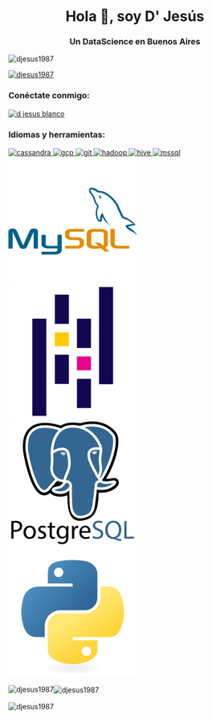 <h1 align="center">Hola 👋, soy D' Jesús</h1> 
<h3 align="center">Un DataScience en Buenos Aires</h3>

<p align="left"> <img src="https://komarev.com/ghpvc/?username=djesus1987&label=Profile%20views&color=0e75b6&style=flat" alt="djesus1987" /> </p>

<p align="left"> <a href="https://github.com/ryo-ma/github-profile-trophy"><img src="https://github-profile-trophy.vercel.app/?username=djesus1987" alt="djesus1987" /></a> </p>

<h3 align="left">Conéctate conmigo:</h3>
<p align="left">
<a href="https://linkedin.com/in/d jesus blanco" target="blank"><img align="center" src="https://raw.githubusercontent.com/rahuldkjain/github-profile-readme-generator/master/src/images/icons/Social/linked-in-alt.svg" alt="d jesus blanco" height="30" width="40" /></a> </p>
<h3 align="left">Idiomas y herramientas:</h3>
<p align="left"> <a href="https://cassandra.apache.org/" target="_blank" rel="noreferrer"> <img src="https://www.vectorlogo.zone/logos/apache_cassandra/apache_cassandra-icon.svg" alt="cassandra" width="40" height="40"/> </a> <a href="https://cloud.google.com" target="_blank" rel="noreferrer"> <img src="https://www.vectorlogo.zone/logos/google_cloud/google_cloud-icon.svg" alt="gcp" width="40" height="40"/> </a> <a href="https://git-scm.com/" target="_blank" rel="noreferrer"> <img src="https://www.vectorlogo.zone/logos/git-scm/git-scm-icon.svg" alt="git" ancho="40" alto="40"/> </a> <a href="https://hadoop.apache.org/" destino="_blank" rel="noreferrer"> <img src="https://www.vectorlogo.zone/logos/apache_hadoop/apache_hadoop-icon.svg" alt="hadoop" ancho="40" alto="40"/> </a> <a href="https://hive.apache.org/" destino="_blank" rel="noreferrer"> <img src="https://www.vectorlogo.zone/logos/apache_hive/apache_hive-icon.svg" alt="hive" ancho="40" alto="40"/> </a> <a href="https://www.mongodb.com/" <img src="https://raw.githubusercontent.com/devicons/devicon/master/icons/mongodb/mongodb-original-wordmark.svg" alt="mongodb" ancho="40" alto="40"/> </a> <a href="https://www.microsoft.com/en-us/sql-server" target="_blank" rel="noreferrer"> <img src="https://www.svgrepo.com/show/303229/microsoft-sql-server-logo.svg" alt="mssql" ancho="40" alto="40"/> </a> <a href="https://www.mysql.com/" target="_blank" rel="noreferrer"> <img src="https://raw.githubusercontent.com/devicons/devicon/master/icons/mysql/mysql-original-wordmark.svg" alt="mysql" ancho="40" alto="40"/> </a> <a href="https://pandas.pydata.org/" target="_blank" rel="noreferrer"> <img src="https://raw.githubusercontent.com/devicons/devicon/2ae2a900d2f041da66e950e4d48052658d850630/icons/pandas/pandas-original.svg" alt="pandas" ancho="40" alto="40"/> </a> <a href="https://www.postgresql.org" target="_blank" rel="noreferrer"> <img src="https://raw.githubusercontent.com/devicons/devicon/master/icons/postgresql/postgresql-original-wordmark.svg" alt="postgresql" ancho="40" alto="40"/> </a> <a href="https://www.python.org" target="_blank" rel="noreferrer"> <img src="https://raw.githubusercontent.com/devicons/devicon/master/icons/python/python-original.svg" alt="python" ancho="40" alto="40"/> </a> </p>

<p><img align="left" src="https://github-readme-stats.vercel.app/api/top-langs?username=djesus1987&show_icons=true&locale=es&layout=compact" alt="djesus1987" /></p>

<p> <img align="center" src="https://github-readme-stats.vercel.app/api?username=djesus1987&show_icons=true&locale=es" alt="djesus1987" /></p>

<p><img align="center" src="https://github-readme-streak-stats.herokuapp.com/?user=djesus1987&" alt="djesus1987" /></p>
